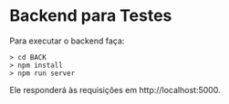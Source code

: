 # Backend para Testes

Para executar o backend faça:

```console
> cd BACK
> npm install
> npm run server
```

Ele responderá às requisições em http://localhost:5000.